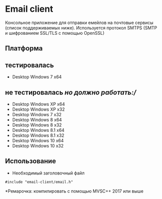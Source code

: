 # **Email client**
Консольное приложение для отправки емейлов на почтовые сервисы (список поддерживаемых ниже). Используется протокол SMTPS (SMTP и шифрованием SSL/TLS с помощью OpenSSL)
## **Платформа**
## тестировалась
- Desktop Windows 7 x64
## не тестировалась *но должно работать:/*
- Desktop Windows XP x64
- Desktop Windows XP x32
- Desktop Windows 7 x32
- Desktop Windows 8 x64
- Desktop Windows 8 x32
- Desktop Windows 8.1 x64
- Desktop Windows 8.1 x32
- Desktop Windows 10 x64
- Desktop Windows 10 x32
## **Использование**
- Необходимый заголовочный файл
```
#include "email-client/email.h"
```

*Ремарочка: компилировать с помощью MVSC++ 2017 или выше

